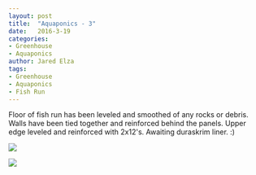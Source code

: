 ```yaml
---
layout: post
title:  "Aquaponics - 3"
date:   2016-3-19
categories:
- Greenhouse
- Aquaponics
author: Jared Elza
tags: 
- Greenhouse
- Aquaponics
- Fish Run
---
```

Floor of fish run has been leveled and smoothed of any rocks or debris. Walls have been tied together and reinforced behind the 
panels. Upper edge leveled and reinforced with 2x12's. Awaiting duraskrim liner. :)

[![](http://i.imgur.com/MIuE6MC.jpg)](http://i.imgur.com/MIuE6MC.jpg)

[![](http://i.imgur.com/o7nUSFA.jpg)](http://i.imgur.com/o7nUSFA.jpg)
